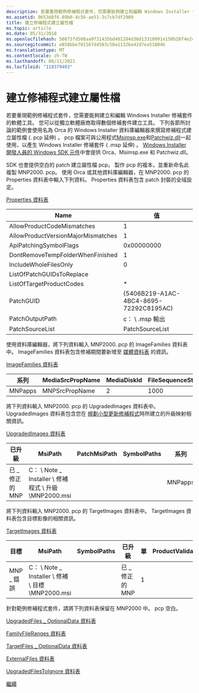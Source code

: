 ```yaml
---
description: 若要重現範例修補程式套件，您需要能夠建立和編輯 Windows Installer 修補套件的軟體工具。
ms.assetid: 0653d8f6-89b0-4c56-ae51-3c7cb7df2909
title: 建立修補程式建立屬性檔
ms.topic: article
ms.date: 05/31/2018
ms.openlocfilehash: 50873fd508aa9f31435bd401284d38d13310991e150b28f4e24e5ec27f505dc8
ms.sourcegitcommit: e858bbe701567d4583c50a11326e42d7ea51804b
ms.translationtype: MT
ms.contentlocale: zh-TW
ms.lasthandoff: 08/11/2021
ms.locfileid: "118379403"
---
```

# <a name="creating-a-patch-creation-properties-file"></a>建立修補程式建立屬性檔

若要重現範例修補程式套件，您需要能夠建立和編輯 Windows Installer 修補套件的軟體工具。 您可以從獨立軟體廠商取得數個修補套件建立工具。 下列各節所討論的範例會使用名為 Orca 的 Windows Installer 資料庫編輯器來撰寫修補程式建立屬性檔 (. pcp 延伸) 。 pcp 檔案可與公用程式[Msimsp.exe](msimsp-exe.md)和[Patchwiz.dll](patchwiz-dll.md)一起使用，以產生 Windows Installer 修補套件 ( .msp 延伸) 。 [Windows Installer 開發人員的 Windows SDK 元件](platform-sdk-components-for-windows-installer-developers.md)中會提供 Orca、Msimsp.exe 和 Patchwiz.dll。

SDK 也會提供空白的 patch 建立屬性檔 pcp。 製作 pcp 的複本，並重新命名此複製 MNP2000. pcp。 使用 Orca 或其他資料庫編輯器，在 MNP2000. pcp 的 Properties 資料表中輸入下列資料。 Properties 資料表包含 patch 封裝的全域設定。

[Properties 資料表](properties-table-patchwiz-dll-.md)



| Name                               | 值                                  |
|------------------------------------|----------------------------------------|
| AllowProductCodeMismatches         | 1                                      |
| AllowProductVersionMajorMismatches | 1                                      |
| ApiPatchingSymbolFlags             | 0x00000000                             |
| DontRemoveTempFolderWhenFinished   | 1                                      |
| IncludeWholeFilesOnly              | 0                                      |
| ListOfPatchGUIDsToReplace          |                                        |
| ListOfTargetProductCodes           | \*                                     |
| PatchGUID                          | {5406B219-A1AC-4BC4-8695-72292C8195AC} |
| PatchOutputPath                    | c： \\ .msp 輸出                         |
| PatchSourceList                    | PatchSourceList                        |



 

使用資料庫編輯器，將下列資料輸入 MNP2000. pcp 的 ImageFamilies 資料表中。 ImageFamilies 資料表包含修補期間要新增至 [媒體資料表](media-table.md) 的資訊。

[ImageFamilies 資料表](imagefamilies-table-patchwiz-dll-.md)



| 系列  | MediaSrcPropName | MediaDiskId | FileSequenceStart | DiskPrompt | VolumeLabel |
|---------|------------------|-------------|-------------------|------------|-------------|
| MNPapps | MNPSrcPropName   | 2           | 1000              |            |             |



 

將下列資料輸入 MNP2000. pcp 的 UpgradedImages 資料表中。 UpgradedImages 資料表包含您在 [規劃小型更新修補程式](planning-a-small-update-patch.md)時所建立的升級映射相關資訊。

[UpgradedImages 資料表](upgradedimages-table-patchwiz-dll-.md)



| 已升級   | MsiPath                                           | PatchMsiPath | SymbolPaths | 系列  |
|------------|---------------------------------------------------|--------------|-------------|---------|
| 已 \_ 修正的 MNP | C： \\ Note \_ Installer \\ 修補程式 \\ 升級 \\MNP2000.msi |              |             | MNPapps |



 

將下列資料輸入 MNP2000. pcp 的 TargetImages 資料表中。 TargetImages 資料表包含目標影像的相關資訊。

[TargetImages 資料表](targetimages-table-patchwiz-dll-.md)



| 目標     | MsiPath                                         | SymbolPaths | 已升級   | 單 | ProductValidateFlags | IgnoreMissingSrcFiles |
|------------|-------------------------------------------------|-------------|------------|-------|----------------------|-----------------------|
| MNP \_ 錯誤 | C： \\ Note \_ Installer \\ 修補 \\ 目標 \\MNP2000.msi |             | 已 \_ 修正的 MNP | 1     |                      | 0                     |



 

針對範例修補程式套件，請將下列資料表保留在 MNP2000 中。 pcp 空白。

[UpgradedFiles \_ OptionalData 資料表](upgradedfiles-optionaldata-table-patchwiz-dll-.md)

[FamilyFileRanges 資料表](familyfileranges-table-patchwiz-dll-.md)

[TargetFiles \_ OptionalData 資料表](targetfiles-optionaldata-table-patchwiz-dll-.md)

[ExternalFiles 資料表](externalfiles-table-patchwiz-dll-.md)

[UpgradedFilesToIgnore 資料表](upgradedfilestoignore-table-patchwiz-dll-.md)

[繼續](generating-a-patch-package.md)

 

 



